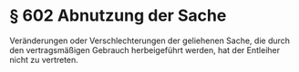 # § 602 Abnutzung der Sache
Veränderungen oder Verschlechterungen der geliehenen Sache, die durch den vertragsmäßigen Gebrauch herbeigeführt werden, hat der Entleiher nicht zu vertreten.